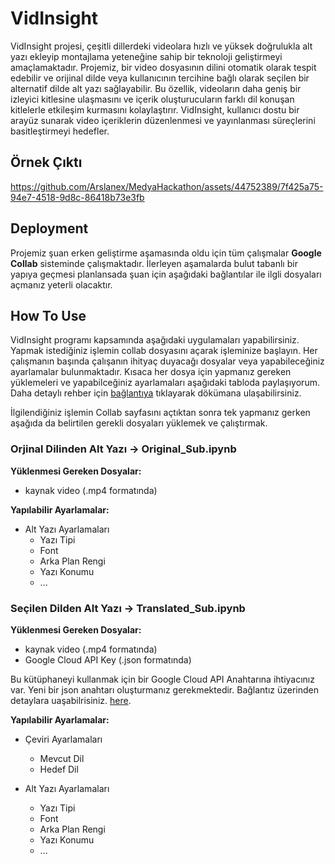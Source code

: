 # VidInsight
VidInsight projesi, çeşitli dillerdeki videolara hızlı ve yüksek doğrulukla alt yazı ekleyip montajlama yeteneğine sahip bir teknoloji geliştirmeyi amaçlamaktadır. Projemiz, bir video dosyasının dilini otomatik olarak tespit edebilir ve orijinal dilde veya kullanıcının tercihine bağlı olarak seçilen bir alternatif dilde alt yazı sağlayabilir. Bu özellik, videoların daha geniş bir izleyici kitlesine ulaşmasını ve içerik oluşturucuların farklı dil konuşan kitlelerle etkileşim kurmasını kolaylaştırır. VidInsight, kullanıcı dostu bir arayüz sunarak video içeriklerin düzenlenmesi ve yayınlanması süreçlerini basitleştirmeyi hedefler.

## Örnek Çıktı
https://github.com/Arslanex/MedyaHackathon/assets/44752389/7f425a75-94e7-4518-9d8c-86418b73e3fb

## Deployment
Projemiz şuan erken geliştirme aşamasında oldu için tüm çalışmalar **Google Collab** sisteminde çalışmaktadır. İlerleyen aşamalarda bulut tabanlı bir yapıya geçmesi planlansada şuan için aşağıdaki bağlantılar ile ilgli dosyaları açmanız yeterli olacaktır. 

## How To Use 
VidInsight programı kapsamında aşağıdaki uygulamaları yapabilirsiniz. Yapmak istediğiniz işlemin collab dosyasını açarak işleminize başlayın. Her çalışmanın başında çalışanın ihityaç duyacağı dosyalar veya yapabileceğiniz ayarlamalar bulunmaktadır. Kısaca her dosya için yapmanız gereken yüklemeleri ve yapabilceğiniz ayarlamaları aşağıdaki tabloda paylaşıyorum. Daha detaylı rehber için [bağlantıya]() tıklayarak dökümana ulaşabilirsiniz.

İlgilendiğiniz işlemin Collab sayfasını açtıktan sonra tek yapmanız gerken aşağıda da belirtilen gerekli dosyaları yüklemek ve çalıştırmak.

### Orjinal Dilinden Alt Yazı -> Original_Sub.ipynb 
**Yüklenmesi Gereken Dosyalar:**
- kaynak video (.mp4 formatında)
  
**Yapılabilir Ayarlamalar:**
- Alt Yazı Ayarlamaları
  - Yazı Tipi
  - Font
  - Arka Plan Rengi
  - Yazı Konumu
  - ...

### Seçilen Dilden Alt Yazı -> Translated_Sub.ipynb 
**Yüklenmesi Gereken Dosyalar:**
- kaynak video (.mp4 formatında)
- Google Cloud API Key (.json formatında)
  
Bu kütüphaneyi kullanmak için bir Google Cloud API Anahtarına ihtiyacınız var. Yeni bir json anahtarı oluşturmanız gerekmektedir. Bağlantız üzerinden detaylara uaşabilrisiniz. [here](https://console.cloud.google.com/apis/credentials/serviceaccountkey). 

  
**Yapılabilir Ayarlamalar:**
- Çeviri Ayarlamaları
  - Mevcut Dil
  - Hedef Dil
    
- Alt Yazı Ayarlamaları
  - Yazı Tipi
  - Font
  - Arka Plan Rengi
  - Yazı Konumu
  - ...
